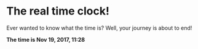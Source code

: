 # The real time clock!

Ever wanted to know what the time is? Well, your journey is about to end!

**The time is Nov 19, 2017, 11:28**
